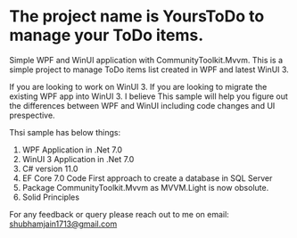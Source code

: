 # The project name is YoursToDo to manage your ToDo items.
Simple WPF and WinUI application with CommunityToolkit.Mvvm.
This is a simple project to manage ToDo items list created in WPF and latest WinUI 3.

If you are looking to work on WinUI 3. If you are looking to migrate the existing WPF app into WinUI 3. I believe This sample will help you figure out the
differences between WPF and WinUI including code changes and UI prespective.

Thsi sample has below things:
1) WPF Application in .Net 7.0
2) WinUI 3 Application in .Net 7.0
3) C# version 11.0
4) EF Core 7.0 Code First approach to create a database in SQL Server
5) Package CommunityToolkit.Mvvm as MVVM.Light is now obsolute.
6) Solid Principles


For any feedback or query please reach out to me on email: shubhamjain1713@gmail.com
